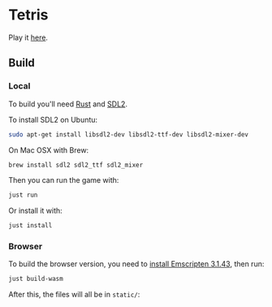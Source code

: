 # Tetris

Play it [here](http://tetris.ael.red/).

## Build

### Local

To build you'll need [Rust](http://www.rust-lang.org/) and [SDL2](https://www.libsdl.org/index.php).

To install SDL2 on Ubuntu:
```sh
sudo apt-get install libsdl2-dev libsdl2-ttf-dev libsdl2-mixer-dev
```

On Mac OSX with Brew:
```sh
brew install sdl2 sdl2_ttf sdl2_mixer
```

Then you can run the game with:
```sh
just run
```

Or install it with:
```sh
just install
```

### Browser

To build the browser version, you need to [install Emscripten 3.1.43](https://emscripten.org/docs/getting_started/downloads.html#installation-instructions-using-the-emsdk-recommended), then run:

```sh
just build-wasm
```

After this, the files will all be in `static/`:
